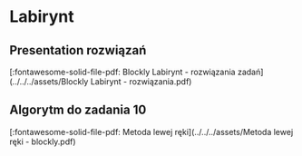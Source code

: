 # Labirynt

## Presentation rozwiązań

[:fontawesome-solid-file-pdf: Blockly Labirynt - rozwiązania zadań](../../../assets/Blockly Labirynt - rozwiązania.pdf)

## Algorytm do zadania 10

[:fontawesome-solid-file-pdf: Metoda lewej ręki](../../../assets/Metoda lewej ręki - blockly.pdf)